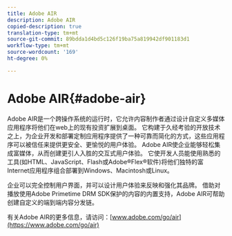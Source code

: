```yaml
---
title: Adobe AIR
description: Adobe AIR
copied-description: true
translation-type: tm+mt
source-git-commit: 89bdda1d4bd5c126f19ba75a819942df901183d1
workflow-type: tm+mt
source-wordcount: '169'
ht-degree: 0%

---
```



# Adobe AIR{#adobe-air}

Adobe AIR是一个跨操作系统的运行时，它允许内容制作者通过设计自定义多媒体应用程序将他们在web上的现有投资扩展到桌面。 它构建于久经考验的开放技术之上，为企业开发和部署定制应用程序提供了一种可靠而简化的方式，这些应用程序可以被信任来提供更安全、更愉悦的用户体验。 Adobe AIR使企业能够轻松集成富媒体，从而创建更引人入胜的交互式用户体验。 它使开发人员能使用熟悉的工具(如HTML、JavaScript、Flash或Adobe®Flex®软件)将他们独特的富Internet应用程序组合部署到Windows、Macintosh或Linux。

企业可以完全控制用户界面，并可以设计用户体验来反映和强化其品牌。 借助对播放使用Adobe Primetime DRM SDK保护的内容的内置支持，Adobe AIR可帮助创建自定义的端到端内容分发链。

有关Adobe AIR的更多信息，请访问：[www.adobe.com/go/air](https://www.adobe.com/go/air)
